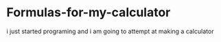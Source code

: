 # Formulas-for-my-calculator
i just started programing and i am going to attempt at making a calculator
